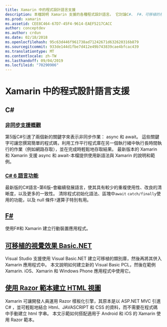 ```yaml
---
title: Xamarin 中的程式設計語言支援
description: 本檔說明 Xamarin 支援的各種程式設計語言。 它討論C#、 F#、可移植的視覺效果 Basic.NET 和 Razor 範本。
ms.prod: xamarin
ms.assetid: CEE8C464-67D7-45F4-9614-EAEF5217CACC
author: conceptdev
ms.author: crdun
ms.date: 02/18/2018
ms.openlocfilehash: 95c63d446f961738ad71242671d632620316b879
ms.sourcegitcommit: 933de144d1fbe7d412e49b743839cae4bfcac439
ms.translationtype: MT
ms.contentlocale: zh-TW
ms.lasthandoff: 09/04/2019
ms.locfileid: "70290906"
---
```

# <a name="programming-language-support-in-xamarin"></a>Xamarin 中的程式設計語言支援

## <a name="c"></a>C\#

### <a name="async-support-overviewcross-platformplatformasyncmd"></a>[非同步支援概觀](~/cross-platform/platform/async.md)

第5版C#引進了兩個新的關鍵字來表示非同步作業： async 和 await。 這些關鍵字可讓您撰寫簡單的程式碼，利用工作平行程式庫在另一個執行緒中執行長時間執行的作業（例如網路存取），並在完成時輕鬆地存取結果。 最新版本的 Xamarin 和 Xamarin 支援 async 和 await-本檔提供使用新語法與 Xamarin 的說明和範例。

### <a name="c-6-language-featurescross-platformplatformcsharp-sixmd"></a>[C# 6 語言功能](~/cross-platform/platform/csharp-six.md)

最新版的C#語言–第6版–會繼續發展語言，使其具有較少的重複使用性、改良的清晰度，以及更多的一致性。 清除程式初始化語法、區塊中`await` `catch/finally`使用的功能，以及 null 條件`?`運算子特別有用。

## <a name="ffsharpindexmd"></a>[F#](fsharp/index.md)

使用F#和 Xamarin 建立行動裝置應用程式。

## <a name="portable-visual-basicnetcross-platformplatformvisual-basicindexmd"></a>[可移植的視覺效果 Basic.NET](~/cross-platform/platform/visual-basic/index.md)

Visual Studio 支援使用 Visual Basic.NET 建立可移植的類別庫，然後再將其併入 Xamarin 應用程式中。 本文說明如何建立新的 Visual Basic PCL，然後在範例 Xamarin. iOS、Xamarin 和 Windows Phone 應用程式中使用它。

## <a name="building-html-views-using-razor-templatescross-platformplatformrazor-html-templatesindexmd"></a>[使用 Razor 範本建立 HTML 視圖](~/cross-platform/platform/razor-html-templates/index.md)

Xamarin 可讓開發人員運用 Razor 樣板化引擎，其原本是以 ASP.NET MVC 引進C# ，並可輕鬆地結合 Html、JAVASCRIPT 和 CSS 的資料，而不需要在程式碼中手動建立 html 字串。
本文示範如何搭配適用于 Android 和 iOS 的 Xamarin 使用 Razor 範本。
